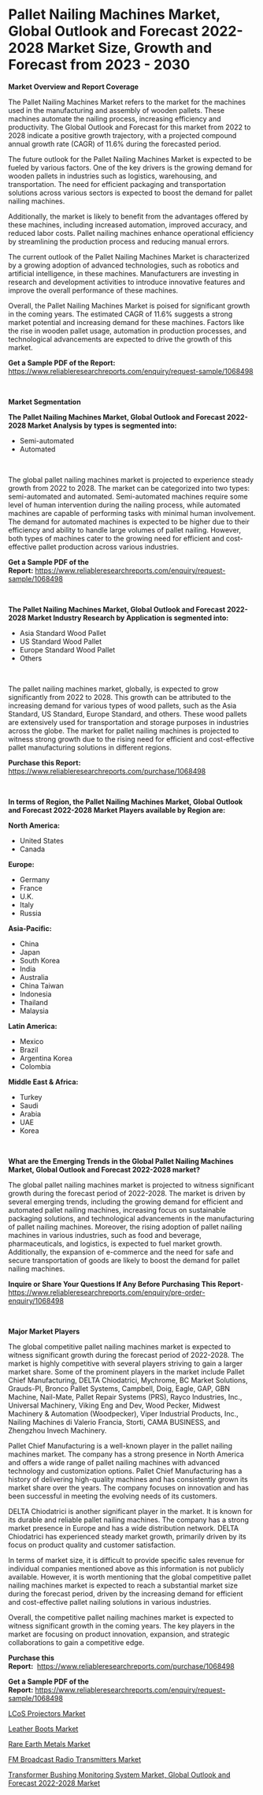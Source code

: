 <p><h1>Pallet Nailing Machines Market, Global Outlook and Forecast 2022-2028 Market Size, Growth and Forecast from 2023 - 2030</h1></p><p><strong>Market Overview and Report Coverage</strong></p>
<p><p>The Pallet Nailing Machines Market refers to the market for the machines used in the manufacturing and assembly of wooden pallets. These machines automate the nailing process, increasing efficiency and productivity. The Global Outlook and Forecast for this market from 2022 to 2028 indicate a positive growth trajectory, with a projected compound annual growth rate (CAGR) of 11.6% during the forecasted period.</p><p>The future outlook for the Pallet Nailing Machines Market is expected to be fueled by various factors. One of the key drivers is the growing demand for wooden pallets in industries such as logistics, warehousing, and transportation. The need for efficient packaging and transportation solutions across various sectors is expected to boost the demand for pallet nailing machines.</p><p>Additionally, the market is likely to benefit from the advantages offered by these machines, including increased automation, improved accuracy, and reduced labor costs. Pallet nailing machines enhance operational efficiency by streamlining the production process and reducing manual errors.</p><p>The current outlook of the Pallet Nailing Machines Market is characterized by a growing adoption of advanced technologies, such as robotics and artificial intelligence, in these machines. Manufacturers are investing in research and development activities to introduce innovative features and improve the overall performance of these machines.</p><p>Overall, the Pallet Nailing Machines Market is poised for significant growth in the coming years. The estimated CAGR of 11.6% suggests a strong market potential and increasing demand for these machines. Factors like the rise in wooden pallet usage, automation in production processes, and technological advancements are expected to drive the growth of this market.</p></p>
<p><strong>Get a Sample PDF of the Report:</strong> <a href="https://www.reliableresearchreports.com/enquiry/request-sample/1068498">https://www.reliableresearchreports.com/enquiry/request-sample/1068498</a></p>
<p>&nbsp;</p>
<p><strong>Market Segmentation</strong></p>
<p><strong>The Pallet Nailing Machines Market, Global Outlook and Forecast 2022-2028 Market Analysis by types is segmented into:</strong></p>
<p><ul><li>Semi-automated</li><li>Automated</li></ul></p>
<p>&nbsp;</p>
<p><p>The global pallet nailing machines market is projected to experience steady growth from 2022 to 2028. The market can be categorized into two types: semi-automated and automated. Semi-automated machines require some level of human intervention during the nailing process, while automated machines are capable of performing tasks with minimal human involvement. The demand for automated machines is expected to be higher due to their efficiency and ability to handle large volumes of pallet nailing. However, both types of machines cater to the growing need for efficient and cost-effective pallet production across various industries.</p></p>
<p><strong>Get a Sample PDF of the Report:</strong>&nbsp;<a href="https://www.reliableresearchreports.com/enquiry/request-sample/1068498">https://www.reliableresearchreports.com/enquiry/request-sample/1068498</a></p>
<p>&nbsp;</p>
<p><strong>The Pallet Nailing Machines Market, Global Outlook and Forecast 2022-2028 Market Industry Research by Application is segmented into:</strong></p>
<p><ul><li>Asia Standard Wood Pallet</li><li>US Standard Wood Pallet</li><li>Europe Standard Wood Pallet</li><li>Others</li></ul></p>
<p>&nbsp;</p>
<p><p>The pallet nailing machines market, globally, is expected to grow significantly from 2022 to 2028. This growth can be attributed to the increasing demand for various types of wood pallets, such as the Asia Standard, US Standard, Europe Standard, and others. These wood pallets are extensively used for transportation and storage purposes in industries across the globe. The market for pallet nailing machines is projected to witness strong growth due to the rising need for efficient and cost-effective pallet manufacturing solutions in different regions.</p></p>
<p><strong>Purchase this Report:</strong>&nbsp; <a href="https://www.reliableresearchreports.com/purchase/1068498">https://www.reliableresearchreports.com/purchase/1068498</a></p>
<p>&nbsp;</p>
<p><strong>In terms of Region, the Pallet Nailing Machines Market, Global Outlook and Forecast 2022-2028 Market Players available by Region are:</strong></p>
<p>
    <p> <strong> North America: </strong>
        <ul>
            <li>United States</li>
            <li>Canada</li>
        </ul>
        </p> 
    <p> <strong> Europe: </strong>
        <ul>
            <li>Germany</li>
            <li>France</li>
            <li>U.K.</li>
            <li>Italy</li>
            <li>Russia</li>
        </ul>
        </p> 
    <p> <strong> Asia-Pacific: </strong>
        <ul>
            <li>China</li>
            <li>Japan</li>
            <li>South Korea</li>
            <li>India</li>
            <li>Australia</li>
            <li>China Taiwan</li>
            <li>Indonesia</li>
            <li>Thailand</li>
            <li>Malaysia</li>
        </ul>
        </p> 
    <p> <strong> Latin America: </strong>
        <ul>
            <li>Mexico</li>
            <li>Brazil</li>
            <li>Argentina Korea</li>
            <li>Colombia</li>
        </ul>
        </p> 
    <p> <strong> Middle East & Africa: </strong>
        <ul>
            <li>Turkey</li>
            <li>Saudi</li>
            <li>Arabia</li>
            <li>UAE</li>
            <li>Korea</li>
        </ul>
    </p>
    </p>
<p>&nbsp;</p>
<p><strong>What are the Emerging Trends in the Global Pallet Nailing Machines Market, Global Outlook and Forecast 2022-2028 market?</strong></p>
<p><p>The global pallet nailing machines market is projected to witness significant growth during the forecast period of 2022-2028. The market is driven by several emerging trends, including the growing demand for efficient and automated pallet nailing machines, increasing focus on sustainable packaging solutions, and technological advancements in the manufacturing of pallet nailing machines. Moreover, the rising adoption of pallet nailing machines in various industries, such as food and beverage, pharmaceuticals, and logistics, is expected to fuel market growth. Additionally, the expansion of e-commerce and the need for safe and secure transportation of goods are likely to boost the demand for pallet nailing machines.</p></p>
<p><strong>Inquire or Share Your Questions If Any Before Purchasing This Report</strong>- <a href="https://www.reliableresearchreports.com/enquiry/pre-order-enquiry/1068498">https://www.reliableresearchreports.com/enquiry/pre-order-enquiry/1068498</a></p>
<p>&nbsp;</p>
<p><strong>Major Market Players</strong></p>
<p><p>The global competitive pallet nailing machines market is expected to witness significant growth during the forecast period of 2022-2028. The market is highly competitive with several players striving to gain a larger market share. Some of the prominent players in the market include Pallet Chief Manufacturing, DELTA Chiodatrici, Mychrome, BC Market Solutions, Grauds-PI, Bronco Pallet Systems, Campbell, Doig, Eagle, GAP, GBN Machine, Nail-Mate, Pallet Repair Systems (PRS), Rayco Industries, Inc., Universal Machinery, Viking Eng and Dev, Wood Pecker, Midwest Machinery & Automation (Woodpecker), Viper Industrial Products, Inc., Nailing Machines di Valerio Francia, Storti, CAMA BUSINESS, and Zhengzhou Invech Machinery.</p><p>Pallet Chief Manufacturing is a well-known player in the pallet nailing machines market. The company has a strong presence in North America and offers a wide range of pallet nailing machines with advanced technology and customization options. Pallet Chief Manufacturing has a history of delivering high-quality machines and has consistently grown its market share over the years. The company focuses on innovation and has been successful in meeting the evolving needs of its customers.</p><p>DELTA Chiodatrici is another significant player in the market. It is known for its durable and reliable pallet nailing machines. The company has a strong market presence in Europe and has a wide distribution network. DELTA Chiodatrici has experienced steady market growth, primarily driven by its focus on product quality and customer satisfaction.</p><p>In terms of market size, it is difficult to provide specific sales revenue for individual companies mentioned above as this information is not publicly available. However, it is worth mentioning that the global competitive pallet nailing machines market is expected to reach a substantial market size during the forecast period, driven by the increasing demand for efficient and cost-effective pallet nailing solutions in various industries.</p><p>Overall, the competitive pallet nailing machines market is expected to witness significant growth in the coming years. The key players in the market are focusing on product innovation, expansion, and strategic collaborations to gain a competitive edge.</p></p>
<p><strong>Purchase this Report:</strong>&nbsp;&nbsp;<a href="https://www.reliableresearchreports.com/purchase/1068498">https://www.reliableresearchreports.com/purchase/1068498</a></p>
<p></p>
<p><strong>Get a Sample PDF of the Report:</strong>&nbsp;<a href="https://www.reliableresearchreports.com/enquiry/request-sample/1068498">https://www.reliableresearchreports.com/enquiry/request-sample/1068498</a></p>
<p><p><a href="https://www.linkedin.com/pulse/decoding-lcos-projectors-market-deep-dive-latest-trends-segmentation-uhidf/">LCoS Projectors Market</a></p><p><a href="https://www.linkedin.com/pulse/leather-boots-market-size-share-amp-trends-analysis-report-application-nqcnf/">Leather Boots Market</a></p><p><a href="https://medium.com/@anibalstamm1912/rare-earth-metals-market-size-growth-forecast-2023-2030-55776c86d0d0">Rare Earth Metals Market</a></p><p><a href="https://www.reportprime.com/fm-broadcast-radio-transmitters-r7037">FM Broadcast Radio Transmitters Market</a></p><p><a href="https://github.com/WillieWoodard/Market-Research-Report-List-1/blob/main/transformer-bushing-monitoring-system-market-global-outlook-and-forecast-2022-2028-market.md">Transformer Bushing Monitoring System Market, Global Outlook and Forecast 2022-2028 Market</a></p></p>